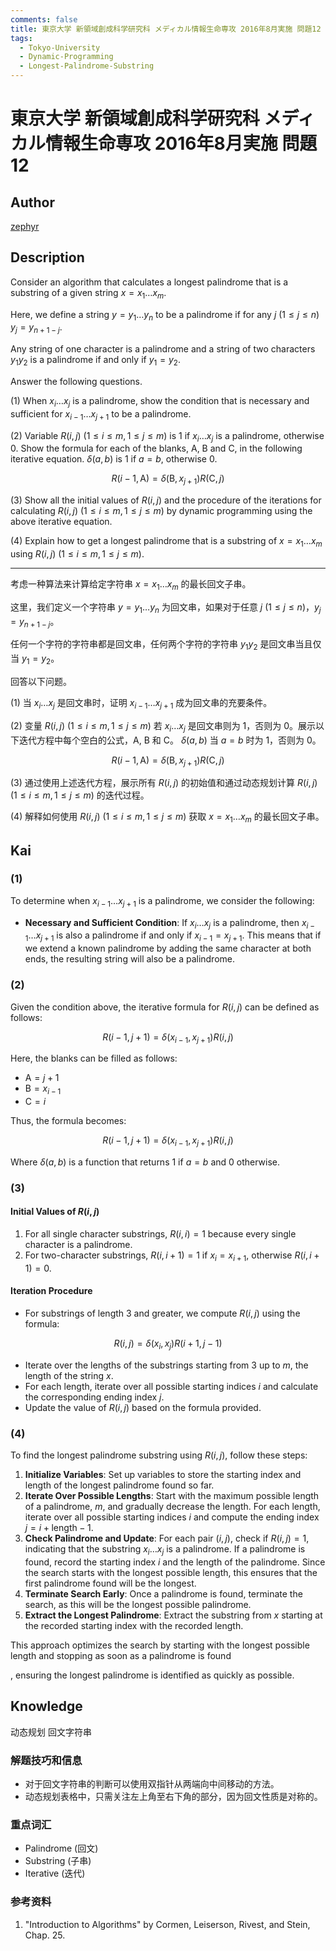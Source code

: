 ```yaml
---
comments: false
title: 東京大学 新領域創成科学研究科 メディカル情報生命専攻 2016年8月実施 問題12
tags:
  - Tokyo-University
  - Dynamic-Programming
  - Longest-Palindrome-Substring
---
```


# 東京大学 新領域創成科学研究科 メディカル情報生命専攻 2016年8月実施 問題12

## **Author**
[zephyr](https://inshi-notes.zephyr-zdz.space/)

## **Description**
Consider an algorithm that calculates a longest palindrome that is a substring of a given string $x = x_1 \ldots x_m$.

Here, we define a string $y = y_1 \ldots y_n$ to be a palindrome if for any $j$ $(1 \leq j \leq n)$ $y_j = y_{n+1-j}$.

Any string of one character is a palindrome and a string of two characters $y_1 y_2$ is a palindrome if and only if $y_1 = y_2$.

Answer the following questions.

(1) When $x_i \ldots x_j$ is a palindrome, show the condition that is necessary and sufficient for $x_{i-1} \ldots x_{j+1}$ to be a palindrome.

(2) Variable $R(i, j)$ $(1 \leq i \leq m, 1 \leq j \leq m)$ is 1 if $x_i \ldots x_j$ is a palindrome, otherwise 0. Show the formula for each of the blanks, $\text{A}$, $\text{B}$ and $\text{C}$, in the following iterative equation. $\delta(a, b)$ is 1 if $a = b$, otherwise 0.

$$
R(i-1, \text{A}) = \delta(\text{B}, x_{j+1}) R(\text{C}, j)
$$

(3) Show all the initial values of $R(i, j)$ and the procedure of the iterations for calculating $R(i, j)$ $(1 \leq i \leq m, 1 \leq j \leq m)$ by dynamic programming using the above iterative equation.

(4) Explain how to get a longest palindrome that is a substring of $x = x_1 \ldots x_m$ using $R(i, j)$ $(1 \leq i \leq m, 1 \leq j \leq m)$.

---

考虑一种算法来计算给定字符串 $x = x_1 \ldots x_m$ 的最长回文子串。

这里，我们定义一个字符串 $y = y_1 \ldots y_n$ 为回文串，如果对于任意 $j$ $(1 \leq j \leq n)$，$y_j = y_{n+1-j}$。

任何一个字符的字符串都是回文串，任何两个字符的字符串 $y_1 y_2$ 是回文串当且仅当 $y_1 = y_2$。

回答以下问题。

(1) 当 $x_i \ldots x_j$ 是回文串时，证明 $x_{i-1} \ldots x_{j+1}$ 成为回文串的充要条件。

(2) 变量 $R(i, j)$ $(1 \leq i \leq m, 1 \leq j \leq m)$ 若 $x_i \ldots x_j$ 是回文串则为 1，否则为 0。展示以下迭代方程中每个空白的公式，$\text{A}$, $\text{B}$ 和 $\text{C}$。 $\delta(a, b)$ 当 $a = b$ 时为 1，否则为 0。

$$
R(i-1, \text{A}) = \delta(\text{B}, x_{j+1}) R(\text{C}, j)
$$

(3) 通过使用上述迭代方程，展示所有 $R(i, j)$ 的初始值和通过动态规划计算 $R(i, j)$ $(1 \leq i \leq m, 1 \leq j \leq m)$ 的迭代过程。

(4) 解释如何使用 $R(i, j)$ $(1 \leq i \leq m, 1 \leq j \leq m)$ 获取 $x = x_1 \ldots x_m$ 的最长回文子串。

## **Kai**
### (1)

To determine when $x_{i-1} \ldots x_{j+1}$ is a palindrome, we consider the following:

- **Necessary and Sufficient Condition**: If $x_i \ldots x_j$ is a palindrome, then $x_{i-1} \ldots x_{j+1}$ is also a palindrome if and only if $x_{i-1} = x_{j+1}$. This means that if we extend a known palindrome by adding the same character at both ends, the resulting string will also be a palindrome.

### (2)

Given the condition above, the iterative formula for $R(i, j)$ can be defined as follows:

$$
R(i-1, j+1) = \delta(x_{i-1}, x_{j+1}) R(i, j)
$$

Here, the blanks can be filled as follows:

- $\text{A} = j + 1$
- $\text{B} = x_{i-1}$
- $\text{C} = i$

Thus, the formula becomes:

$$
R(i-1, j+1) = \delta(x_{i-1}, x_{j+1}) R(i, j)
$$

Where $\delta(a, b)$ is a function that returns 1 if $a = b$ and 0 otherwise.

### (3)

#### Initial Values of $R(i, j)$

1. For all single character substrings, $R(i, i) = 1$ because every single character is a palindrome.
2. For two-character substrings, $R(i, i+1) = 1$ if $x_i = x_{i+1}$, otherwise $R(i, i+1) = 0$.

#### Iteration Procedure

- For substrings of length 3 and greater, we compute $R(i, j)$ using the formula:

$$
R(i, j) = \delta(x_i, x_j) R(i+1, j-1)
$$

- Iterate over the lengths of the substrings starting from 3 up to $m$, the length of the string $x$.
- For each length, iterate over all possible starting indices $i$ and calculate the corresponding ending index $j$.
- Update the value of $R(i, j)$ based on the formula provided.

### (4)

To find the longest palindrome substring using $R(i, j)$, follow these steps:

1. **Initialize Variables**: Set up variables to store the starting index and length of the longest palindrome found so far.
2. **Iterate Over Possible Lengths**: Start with the maximum possible length of a palindrome, $m$, and gradually decrease the length. For each length, iterate over all possible starting indices $i$ and compute the ending index $j = i + \text{length} - 1$.
3. **Check Palindrome and Update**: For each pair $(i, j)$, check if $R(i, j) = 1$, indicating that the substring $x_i \ldots x_j$ is a palindrome. If a palindrome is found, record the starting index $i$ and the length of the palindrome. Since the search starts with the longest possible length, this ensures that the first palindrome found will be the longest.
4. **Terminate Search Early**: Once a palindrome is found, terminate the search, as this will be the longest possible palindrome.
5. **Extract the Longest Palindrome**: Extract the substring from $x$ starting at the recorded starting index with the recorded length.

This approach optimizes the search by starting with the longest possible length and stopping as soon as a palindrome is found

, ensuring the longest palindrome is identified as quickly as possible.

## **Knowledge**

动态规划 回文字符串

### 解题技巧和信息

- 对于回文字符串的判断可以使用双指针从两端向中间移动的方法。
- 动态规划表格中，只需关注左上角至右下角的部分，因为回文性质是对称的。

### 重点词汇

- Palindrome (回文)
- Substring (子串)
- Iterative (迭代)

### 参考资料

1. "Introduction to Algorithms" by Cormen, Leiserson, Rivest, and Stein, Chap. 25.
